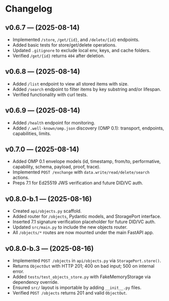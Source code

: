 # Changelog

## v0.6.7 — (2025-08-14)
- Implemented `/store`, `/get/{id}`, and `/delete/{id}` endpoints.
- Added basic tests for store/get/delete operations.
- Updated `.gitignore` to exclude local env, keys, and cache folders.
- Verified `/get/{id}` returns `404` after deletion.
## v0.6.8 — (2025-08-14)
- Added `/list` endpoint to view all stored items with size.
- Added `/search` endpoint to filter items by key substring and/or lifespan.
- Verified functionality with curl tests.
## v0.6.9 — (2025-08-14)
- Added `/health` endpoint for monitoring.
- Added `/.well-known/omp.json` discovery (OMP 0.1): transport, endpoints, capabilities, limits.
## v0.7.0 — (2025-08-14)
- Added OMP 0.1 envelope models (id, timestamp, from/to, performative, capability, schema, payload, proof, trace).
- Implemented `POST /exchange` with `data.write/read/delete/search` actions.
- Preps 7.1 for Ed25519 JWS verification and future DID/VC auth.
## v0.8.0-b.1 — (2025-08-16)
- Created `api/objects.py` scaffold.
- Added router for `/objects`, Pydantic models, and StoragePort interface.
- Inserted 7.1 signature verification placeholder for future DID/VC auth.
- Updated `src/main.py` to include the new objects router.
- All `/objects/*` routes are now mounted under the main FastAPI app.
## v0.8.0-b.3 — (2025-08-16)
- Implemented `POST /objects` in `api/objects.py` via `StoragePort.store()`.
- Returns `ObjectOut` with HTTP 201; 400 on bad input; 500 on internal error.
- Added `tests/test_objects_store.py` with FakeMemoryStorage via dependency override.
- Ensured `src/` layout is importable by adding `__init__.py` files.
- Verified `POST /objects` returns 201 and valid `ObjectOut`.
